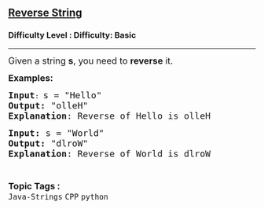 <h2><a href="https://www.geeksforgeeks.org/problems/reverse-string--141628/1?page=1&category=python&difficulty=Basic,Easy&status=unsolved&sortBy=submissions">Reverse String</a></h2><h3>Difficulty Level : Difficulty: Basic</h3><hr><div class="problems_problem_content__Xm_eO"><p><span style="font-size: 18px;">Given a string <strong>s</strong>, you need to <strong>reverse</strong> it.</span></p>
<p><span style="font-size: 18px;"><strong>Examples:</strong></span></p>
<pre><span style="font-size: 18px;"><strong>Input</strong></span>: <span style="font-size: 18px;">s = "Hello"
<strong>Output:</strong> "olleH"
<strong>Explanation</strong>: Reverse of Hello is olleH</span></pre>
<pre><span style="font-size: 18px;"><strong>Input: </strong>s = "World"
<strong>Output: </strong>"dlroW"
<strong>Explanation</strong>: Reverse of World is dlroW</span>
</pre></div><br><p><span style=font-size:18px><strong>Topic Tags : </strong><br><code>Java-Strings</code>&nbsp;<code>CPP</code>&nbsp;<code>python</code>&nbsp;